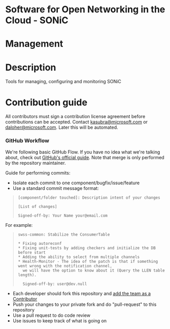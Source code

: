 # Software for Open Networking in the Cloud - SONiC
# Management

# Description
Tools for managing, configuring and monitoring SONiC


# Contribution guide

All contributors must sign a contribution license agreement before contributions can be accepted.  Contact kasubra@microsoft.com or daloher@microsoft.com.  Later this will be automated.

### GitHub Workflow

We're following basic GitHub Flow. If you have no idea what we're talking about, check out [GitHub's official guide](https://guides.github.com/introduction/flow/). Note that merge is only performed by the repository maintainer.

Guide for performing commits:

* Isolate each commit to one component/bugfix/issue/feature
* Use a standard commit message format:

>     [component/folder touched]: Description intent of your changes
> 
>     [List of changes]
>     
> 	  Signed-off-by: Your Name your@email.com
    
For example:

>     swss-common: Stabilize the ConsumerTable
>     
>     * Fixing autoreconf
>     * Fixing unit-tests by adding checkers and initialize the DB before start
>     * Adding the ability to select from multiple channels
>     * Health-Monitor - The idea of the patch is that if something went wrong with the notification channel, 
>       we will have the option to know about it (Query the LLEN table length).
>       
>       Signed-off-by: user@dev.null


* Each developer should fork this repository and [add the team as a Contributor](https://help.github.com/articles/adding-collaborators-to-a-personal-repository)
* Push your changes to your private fork and do "pull-request" to this repository
* Use a pull request to do code review
* Use issues to keep track of what is going on

